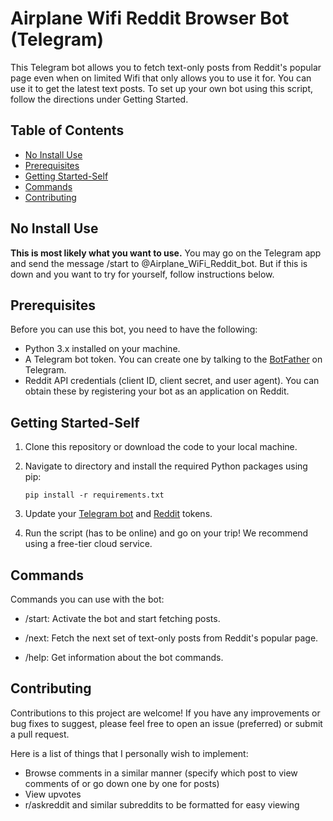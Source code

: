 # Airplane Wifi Reddit Browser Bot (Telegram)

This Telegram bot allows you to fetch text-only posts from Reddit's popular page even when on limited Wifi that only allows you to use it for. You can use it to get the latest text posts. To set up your own bot using this script, follow the directions under Getting Started.

## Table of Contents

- [No Install Use](#no-install-use)
- [Prerequisites](#prerequisites)
- [Getting Started-Self](#getting-started-self)
- [Commands](#commands)
- [Contributing](#contributing)

## No Install Use

**This is most likely what you want to use.** You may go on the Telegram app and send the message /start to @Airplane_WiFi_Reddit_bot. But if this is down and you want to try for yourself, follow instructions below.

## Prerequisites

Before you can use this bot, you need to have the following:

- Python 3.x installed on your machine.
- A Telegram bot token. You can create one by talking to the [BotFather](https://core.telegram.org/bots#botfather) on Telegram.
- Reddit API credentials (client ID, client secret, and user agent). You can obtain these by registering your bot as an application on Reddit.

## Getting Started-Self

1. Clone this repository or download the code to your local machine.

2. Navigate to directory and install the required Python packages using pip:

   ```shell
   pip install -r requirements.txt

3. Update your [Telegram bot](https://core.telegram.org/bots/features#creating-a-new-bot) and [Reddit](https://www.reddit.com/prefs/apps) tokens.
4. Run the script (has to be online) and go on your trip! We recommend using a free-tier cloud service.

## Commands
Commands you can use with the bot:

- /start: Activate the bot and start fetching posts.

- /next: Fetch the next set of text-only posts from Reddit's popular page.

- /help: Get information about the bot commands.

## Contributing
Contributions to this project are welcome! If you have any improvements or bug fixes to suggest, please feel free to open an issue (preferred) or submit a pull request.

Here is a list of things that I personally wish to implement:
- Browse comments in a similar manner (specify which post to view comments of or go down one by one for posts)
- View upvotes
- r/askreddit and similar subreddits to be formatted for easy viewing

